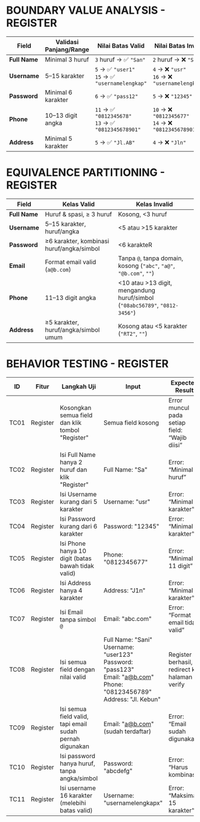 # BOUNDARY VALUE ANALYSIS - REGISTER

| Field         | Validasi Panjang/Range | Nilai Batas Valid                                     | Nilai Batas Invalid                                  |
| ------------- | ---------------------- | ----------------------------------------------------- | ---------------------------------------------------- |
| **Full Name** | Minimal 3 huruf        | `3` huruf → ✅ `"San"`                                 | `2` huruf → ❌ `"Sa"`                                 |
| **Username**  | 5–15 karakter          | `5` → ✅ `"user1"`<br>`15` → ✅ `"usernamelengkap"`     | `4` → ❌ `"usr"`<br>`16` → ❌ `"usernamelengkapx"`     |
| **Password**  | Minimal 6 karakter     | `6` → ✅ `"pass12"`                                    | `5` → ❌ `"12345"`                                    |
| **Phone**     | 10–13 digit angka      | `11` → ✅ `"0812345678"`<br>`13` → ✅ `"0812345678901"` | `10` → ❌ `"0812345677"`<br>`14` → ❌ `"08123456789012"` |
| **Address**   | Minimal 5 karakter     | `5` → ✅ `"Jl.AB"`                                     | `4` → ❌ `"Jln"`                                      |

# EQUIVALENCE PARTITIONING - REGISTER

| Field         | Kelas Valid                               | Kelas Invalid                                                               |
| ------------- | ----------------------------------------- | --------------------------------------------------------------------------- |
| **Full Name** | Huruf & spasi, ≥ 3 huruf                  | Kosong, <3 huruf             |
| **Username**  | 5–15 karakter, huruf/angka                | <5 atau >15 karakter                        |
| **Password**  | ≥6 karakter, kombinasi huruf/angka/simbol | <6 karakteR        |
| **Email**     | Format email valid (`a@b.com`)            | Tanpa `@`, tanpa domain, kosong (`"abc"`, `"a@"`, `"@b.com"`, `""`)         |
| **Phone**     | 11–13 digit angka                         | <10 atau >13 digit, mengandung huruf/simbol (`"08abc56789"`, `"0812-3456"`) |
| **Address**   | ≥5 karakter, huruf/angka/simbol umum      | Kosong atau <5 karakter (`"RT2"`, `""`)                                     |

# BEHAVIOR TESTING - REGISTER
| ID   | Fitur    | Langkah Uji                                              | Input                                                                                                                                                 | Expected Result                                               | Actual | Status |
| ---- | -------- | -------------------------------------------------------- | ----------------------------------------------------------------------------------------------------------------------------------------------------- | ------------------------------------------------------------- | ------ | ------ |
| TC01 | Register | Kosongkan semua field dan klik tombol "Register"         | Semua field kosong                                                                                                                                    | Error muncul pada setiap field: “Wajib diisi”                 | Tidak ada error muncul     |  ❌Tidak valid   |
| TC02 | Register | Isi Full Name hanya 2 huruf dan klik "Register"          | Full Name: "Sa"                                                                                                                                       | Error: “Minimal 3 huruf”                                      | Muncul pesan"minimal 3 karakter"      | ✅Passed   |
| TC03 | Register | Isi Username kurang dari 5 karakter                      | Username: "usr"                                                                                                                                       | Error: “Minimal 6 karakter”                                   | Muncul pesan"minimal 6 karakter"    | ✅Passed    |
| TC04 | Register | Isi Password kurang dari 6 karakter                      | Password: "12345"                                                                                                                                     | Error: “Minimal 6 karakter”                                   |  Muncul pesan"minimal 6 karakter"      | ✅Passed       |
| TC05 | Register | Isi Phone hanya 10 digit (batas bawah tidak valid)       | Phone: "0812345677"                                                                                                                                   | Error: “Minimal 11 digit”                                     | Muncul pesan"minimal 11 digit dan harus angkar"      | ✅Passed       |
| TC06 | Register | Isi Address hanya 4 karakter                             | Address: "J1n"                                                                                                                                        | Error: “Minimal 5 karakter”                                   | Muncul pesan"minimal 6 karakter"      |  ✅Passed     |
| TC07 | Register | Isi Email tanpa simbol `@`                               | Email: "abc.com"                                                                                                                                      | Error: “Format email tidak valid”                             | muncul pesan “Format email tidak valid”      | ✅Passed      |
| TC08 | Register | Isi semua field dengan nilai valid                       | Full Name: "Sani"<br>Username: "user123"<br>Password: "pass123"<br>Email: "[a@b.com](mailto:a@b.com)"<br>Phone: "08123456789"<br>Address: "Jl. Kebun" | Register berhasil, redirect ke halaman verify                  | Di arahkan ke halaman vreify      | ✅Passed      |
| TC09 | Register | Isi semua field valid, tapi email sudah pernah digunakan | Email: "[a@b.com](mailto:a@b.com)" (sudah terdaftar)                                                                                                  | Error: “Email sudah digunakan”                                | Muncul pesan " Email sudah digunakan      |✅ Passed       |
| TC10 | Register | Isi password hanya huruf, tanpa angka/simbol             | Password: "abcdefg"                                                                                                                                   |  Error: “Harus kombinasi” | muncul pesan password hsrus kombinasi      | ✅Passed      |
| TC11 | Register | Isi username 16 karakter (melebihi batas valid)          | Username: "usernamelengkapx"                                                                                                                          | Error: “Maksimal 15 karakter”                                 | muncul pesan "maksimal 15 karakter      | ✅Passed      |
